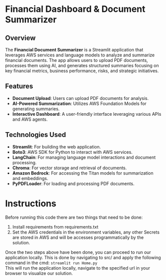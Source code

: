 # Financial Dashboard & Document Summarizer

## Overview

The **Financial Document Summarizer** is a Streamlit application that leverages AWS services and language models to analyze and summarize financial documents. The app allows users to upload PDF documents, processes them using AI, and generates structured summaries focusing on key financial metrics, business performance, risks, and strategic initiatives.

## Features

- **Document Upload**: Users can upload PDF documents for analysis.
- **AI-Powered Summarization**: Utilizes AWS Foundation Models for generating summaries.
- **Interactive Dashboard**: A user-friendly interface leveraging various APIs and AWS agents.

## Technologies Used

- **Streamlit**: For building the web application.
- **Boto3**: AWS SDK for Python to interact with AWS services.
- **LangChain**: For managing language model interactions and document processing.
- **Chroma**: For vector storage and retrieval of documents.
- **Amazon Bedrock**: For accessing the Titan models for summarization and embeddings.
- **PyPDFLoader**: For loading and processing PDF documents.

# Instructions  

Before running this code there are two things that need to be done:  
1. Install requirements from requirements.txt
2. Set the AWS credentials in the environment variables, any other Secrets are stored in AWS and will be accesses programmatically by the solution.

Once the two steps above have been done, you can proceed to run our application locally. This is done by navigating to src/ and apply the following command in the cmd:
`streamlit run Home.py`  
This will run the application locally, navigate to the specified url in your browser to visualize our solution.
